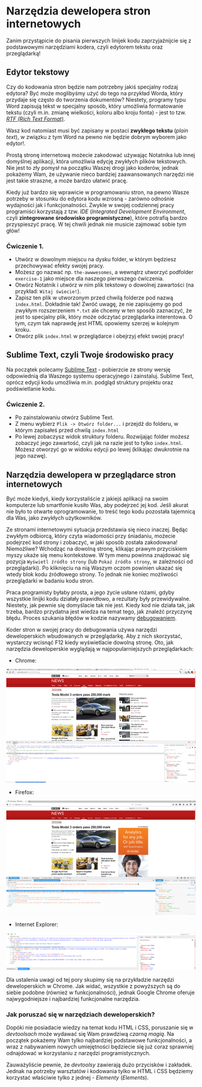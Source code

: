 # Narzędzia dewelopera stron internetowych

Zanim przystąpicie do pisania pierwszych linijek kodu zaprzyjaźnijcie się z podstawowymi narzędziami kodera, czyli edytorem tekstu oraz przeglądarką!

## Edytor tekstowy

Czy do kodowania stron będzie nam potrzebny jakiś specjalny rodzaj edytora? Być może moglibyśmy użyć do tego na przykład Worda, który przydaje się często do tworzenia dokumentów? Niestety, programy typu Word zapisują tekst w specjalny sposób, który umożliwia formatowanie tekstu (czyli m.in. zmianę wielkości, koloru albo kroju fonta) - jest to tzw. *[RTF (Rich Text Format)](https://pl.wikipedia.org/wiki/Rich_Text_Format)*.

Wasz kod natomiast musi być zapisany w postaci **zwykłego tekstu** (*plain text*), w związku z tym Word na pewno nie będzie dobrym wyborem jako edytor!.

Prostą stronę internetową możecie zakodować używając Notatnika lub innej domyślnej aplikacji, która umożliwia edycję zwykłych plików tekstowych. Nie jest to zły pomysł na początku Waszej drogi jako koderów, jednak pokażemy Wam, że używanie nieco bardziej zaawansowanych narzędzi nie jest takie straszne, a może bardzo ułatwić pracę.

Kiedy już bardzo się wprawicie w programowaniu stron, na pewno Wasze potrzeby w stosunku do edytora kodu wzrosną - zarówno odnośnie wydajności jak i funkcjonalności. Zwykle w swojej codziennej pracy programiści korzystają z tzw. *IDE* (*Integrated Development Environment*, czyli **zintegrowane środowisko programistyczne**), które potrafią bardzo przyspieszyć pracę. W tej chwili jednak nie musicie zajmować sobie tym głów!

### Ćwiczenie 1.

- Utwórz w dowolnym miejscu na dysku folder, w którym będziesz przechowywać efekty swojej pracy. 
- Możesz go nazwać np. `the-awwwesomes`, a wewnątrz utworzyć podfolder `exercise-1` jako miejsce dla naszego pierwszego ćwiczenia.
- Otwórz Notatnik i utwórz w nim plik tekstowy o dowolnej zawartości (na przykład: `Witaj świecie!`).
- Zapisz ten plik w utworzonym przed chwilą folderze pod nazwą `index.html`. Dokładnie tak! Zwróć uwagę, że nie zapisujemy go pod zwykłym rozszerzeniem `*.txt` ale chcemy w ten sposób zaznaczyć, że jest to specjalny plik, który może odczytać przeglądarka interentowa. O tym, czym tak naprawdę jest HTML opowiemy szerzej w kolejnym kroku.
- Otwórz plik `index.html` w przeglądarce i obejrzyj efekt swojej pracy!

## Sublime Text, czyli Twoje środowisko pracy

Na początek polecamy [Sublime Text](https://www.sublimetext.com/3) - pobierzcie ze strony wersję odpowiednią dla Waszego systemu operacyjnego i zainstaluj. Sublime Text, oprócz edycji kodu umożliwia m.in. podgląd struktury projektu oraz podświetlanie kodu. 

### Ćwiczenie 2.

- Po zainstalowaniu otwórz Sublime Text.
- Z menu wybierz `Plik -> Otwórz folder...` i przejdź do folderu, w którym zapisałeś przed chwilą `index.html`
- Po lewej zobaczysz widok struktury folderu. Rozwijając folder możesz zobaczyć jego zawartość, czyli jak na razie jest to tylko `index.html`. Możesz otworzyć go w widoku edycji po lewej (klikając dwukrotnie na jego nazwę).

## Narzędzia dewelopera w przeglądarce stron internetowych

Być może kiedyś, kiedy korzystaliście z jakiejś aplikacji na swoim komputerze lub smartfonie kusiło Was, aby podejrzeć jej kod. Jeśli akurat nie było to otwarte oprogramowanie, to treść tego kodu pozostała tajemnicą dla Was, jako zwykłych użytkowników.

Ze stronami internetowymi sytuacja przedstawia się nieco inaczej. Będąc zwykłym odbiorcą, który czyta wiadomości przy śniadaniu, możecie podejrzeć kod strony i zobaczyć, w jaki sposób została zakodowana! Niemożliwe? Wchodząc na dowolną stronę, klikając prawym przyciskiem myszy ukaże się menu kontekstowe. W tym menu powinna znajdować się pozycja `Wyświetl źródło strony` (lub `Pokaż źródło strony`, w zależności od przeglądarki). Po kliknięciu na nią Waszym oczom powinien ukazać się wtedy blok kodu źródłowego strony. To jednak nie koniec możliwości przeglądarki w badaniu kodu stron.

Praca programisty byłaby prosta, a jego życie usłane różami, gdyby wszystkie linijki kodu działały prawidłowo, a rezultaty były przewidywalne. Niestety, jak pewnie się domyślacie tak nie jest. Kiedy kod nie działa tak, jak trzeba, bardzo przydatna jest wiedza na temat tego, jak znaleźć przyczynę błędu. Proces szukania błędów w kodzie nazywamy [debugowaniem](https://pl.wikipedia.org/wiki/Debugowanie).

Koder stron w swojej pracy do debugowania używa narzędzi deweloperskich wbudowanych w przeglądarkę. Aby z nich skorzystać, wystarczy wcisnąć F12 kiedy wyświetlacie dowolną stronę. Oto, jak narzędzia deweloperskie wyglądają w najpopularniejszych przeglądarkach:

- Chrome:

![Narzędzia dewelopera Chrome](images/chrome-devtools.png "Narzędzia dewelopera Chrome")

- Firefox:

![Narzędzia dewelopera Firefox](images/ff-devtools.png "Narzędzia dewelopera Firefox")

- Internet Explorer:

![Narzędzia dewelopera Internet Explorer](images/ie-devtools.png "Narzędzia dewelopera Internet Explorer")

Dla ustalenia uwagi od tej pory skupimy się na przykładzie narzędzi deweloperskich w Chrome. Jak widać, wszystkie z powyższych są do siebie podobne (również w funkcjonalności), jednak Google Chrome oferuje najwygodniejsze i najbardziej funkcjonalne narzędzia.

### Jak poruszać się w narzędziach deweloperskich?

Dopóki nie posiadacie wiedzy na temat kodu HTML i CSS, poruszanie się w *devtoolsach* może wydawać się Wam prawdziwą *czarną magią*. Na początek pokażemy Wam tylko najbardziej podstawowe funkcjonalności, a wraz z nabywaniem nowych umiejętności będziecie się już coraz sprawniej odnajdować w korzystaniu z narzędzi programistycznych.

Zauważyliście pewnie, że *devtoolsy* zawierają dużo przycisków i zakładek. Jednak na potrzeby warsztatów i kodowania tylko w HTML i CSS będziemy korzystać właściwie tylko z jednej - *Elementy* (*Elements*).